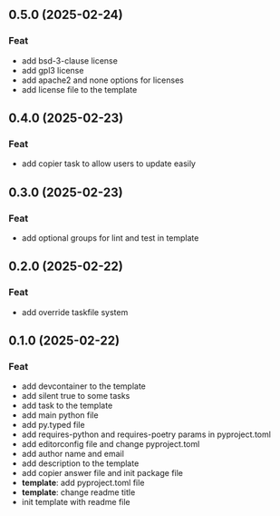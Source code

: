 ## 0.5.0 (2025-02-24)

### Feat

- add bsd-3-clause license
- add gpl3 license
- add apache2 and none options for licenses
- add license file to the template

## 0.4.0 (2025-02-23)

### Feat

- add copier task to allow users to update easily

## 0.3.0 (2025-02-23)

### Feat

- add optional groups for lint and test in template

## 0.2.0 (2025-02-22)

### Feat

- add override taskfile system

## 0.1.0 (2025-02-22)

### Feat

- add devcontainer to the template
- add silent true to some tasks
- add task to the template
- add main python file
- add py.typed file
- add requires-python and requires-poetry params in pyproject.toml
- add editorconfig file and change pyproject.toml
- add author name and email
- add description to the template
- add copier answer file and init package file
- **template**: add pyproject.toml file
- **template**: change readme title
- init template with readme file
